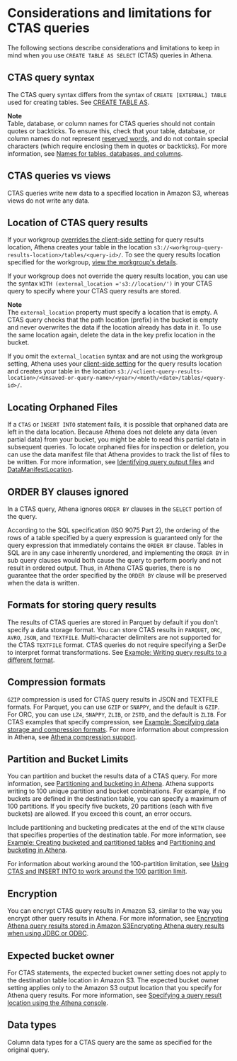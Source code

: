 # Considerations and limitations for CTAS queries<a name="ctas-considerations-limitations"></a>

The following sections describe considerations and limitations to keep in mind when you use `CREATE TABLE AS SELECT` \(CTAS\) queries in Athena\.

## CTAS query syntax<a name="ctas-considerations-limitations-query-syntax"></a>

The CTAS query syntax differs from the syntax of `CREATE [EXTERNAL] TABLE` used for creating tables\. See [CREATE TABLE AS](create-table-as.md)\.

**Note**  
Table, database, or column names for CTAS queries should not contain quotes or backticks\. To ensure this, check that your table, database, or column names do not represent [reserved words](reserved-words.md), and do not contain special characters \(which require enclosing them in quotes or backticks\)\. For more information, see [Names for tables, databases, and columns](tables-databases-columns-names.md)\.

## CTAS queries vs views<a name="ctas-considerations-limitations-queries-vs-views"></a>

CTAS queries write new data to a specified location in Amazon S3, whereas views do not write any data\. 

## Location of CTAS query results<a name="ctas-considerations-limitations-location-of-query-results"></a>

If your workgroup [overrides the client\-side setting](workgroups-settings-override.md) for query results location, Athena creates your table in the location `s3://<workgroup-query-results-location>/tables/<query-id>/`\. To see the query results location specified for the workgroup, [view the workgroup's details](workgroups-create-update-delete.md#viewing-details-workgroups)\.

If your workgroup does not override the query results location, you can use the syntax `WITH (external_location ='s3://location/')` in your CTAS query to specify where your CTAS query results are stored\. 

**Note**  
The `external_location` property must specify a location that is empty\. A CTAS query checks that the path location \(prefix\) in the bucket is empty and never overwrites the data if the location already has data in it\. To use the same location again, delete the data in the key prefix location in the bucket\.

If you omit the `external_location` syntax and are not using the workgroup setting, Athena uses your [client\-side setting](querying.md#query-results-specify-location-console) for the query results location and creates your table in the location `s3://<client-query-results-location>/<Unsaved-or-query-name>/<year>/<month/<date>/tables/<query-id>/`\. 

## Locating Orphaned Files<a name="ctas-considerations-limitations-locating-orphaned-files"></a>

If a `CTAS` or `INSERT INTO` statement fails, it is possible that orphaned data are left in the data location\. Because Athena does not delete any data \(even partial data\) from your bucket, you might be able to read this partial data in subsequent queries\. To locate orphaned files for inspection or deletion, you can use the data manifest file that Athena provides to track the list of files to be written\. For more information, see [Identifying query output files](querying.md#querying-identifying-output-files) and [DataManifestLocation](https://docs.aws.amazon.com/athena/latest/APIReference/API_QueryExecutionStatistics.html#athena-Type-QueryExecutionStatistics-DataManifestLocation)\.

## ORDER BY clauses ignored<a name="ctas-considerations-limitations-order-by-ignored"></a>

In a CTAS query, Athena ignores `ORDER BY` clauses in the `SELECT` portion of the query\.

According to the SQL specification \(ISO 9075 Part 2\), the ordering of the rows of a table specified by a query expression is guaranteed only for the query expression that immediately contains the `ORDER BY` clause\. Tables in SQL are in any case inherently unordered, and implementing the `ORDER BY` in sub query clauses would both cause the query to perform poorly and not result in ordered output\. Thus, in Athena CTAS queries, there is no guarantee that the order specified by the `ORDER BY` clause will be preserved when the data is written\.

## Formats for storing query results<a name="ctas-considerations-limitations-formats-for-query-results"></a>

The results of CTAS queries are stored in Parquet by default if you don't specify a data storage format\. You can store CTAS results in `PARQUET`, `ORC`, `AVRO`, `JSON`, and `TEXTFILE`\. Multi\-character delimiters are not supported for the CTAS `TEXTFILE` format\. CTAS queries do not require specifying a SerDe to interpret format transformations\. See [Example: Writing query results to a different format](ctas-examples.md#ctas-example-format)\.

## Compression formats<a name="ctas-considerations-limitations-compression-formats"></a>

`GZIP` compression is used for CTAS query results in JSON and TEXTFILE formats\. For Parquet, you can use `GZIP` or `SNAPPY`, and the default is `GZIP`\. For ORC, you can use `LZ4`, `SNAPPY`, `ZLIB`, or `ZSTD`, and the default is `ZLIB`\. For CTAS examples that specify compression, see [Example: Specifying data storage and compression formats](ctas-examples.md#ctas-example-compression)\. For more information about compression in Athena, see [Athena compression support](compression-formats.md)\.

## Partition and Bucket Limits<a name="ctas-considerations-limitations-partition-and-bucket-limits"></a>

You can partition and bucket the results data of a CTAS query\. For more information, see [Partitioning and bucketing in Athena](ctas-partitioning-and-bucketing.md)\. Athena supports writing to 100 unique partition and bucket combinations\. For example, if no buckets are defined in the destination table, you can specify a maximum of 100 partitions\. If you specify five buckets, 20 partitions \(each with five buckets\) are allowed\. If you exceed this count, an error occurs\.

Include partitioning and bucketing predicates at the end of the `WITH` clause that specifies properties of the destination table\. For more information, see [Example: Creating bucketed and partitioned tables](ctas-examples.md#ctas-example-bucketed) and [Partitioning and bucketing in Athena](ctas-partitioning-and-bucketing.md)\.

For information about working around the 100\-partition limitation, see [Using CTAS and INSERT INTO to work around the 100 partition limit](ctas-insert-into.md)\.

## Encryption<a name="ctas-considerations-limitations-Encryption"></a>

You can encrypt CTAS query results in Amazon S3, similar to the way you encrypt other query results in Athena\. For more information, see [Encrypting Athena query results stored in Amazon S3Encrypting Athena query results when using JDBC or ODBC](encrypting-query-results-stored-in-s3.md)\.

## Expected bucket owner<a name="ctas-considerations-limitations-expected-bucket-owner"></a>

For CTAS statements, the expected bucket owner setting does not apply to the destination table location in Amazon S3\. The expected bucket owner setting applies only to the Amazon S3 output location that you specify for Athena query results\. For more information, see [Specifying a query result location using the Athena console](querying.md#query-results-specify-location-console)\.

## Data types<a name="ctas-considerations-limitations-data-types"></a>

Column data types for a CTAS query are the same as specified for the original query\.